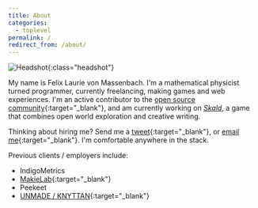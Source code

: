 ```yaml
---
title: About
categories:
  - toplevel
permalink: /
redirect_from: /about/
---
```

![Headshot](//www.gravatar.com/avatar/904272fae938125a9ea3b545057838e9?s=160){:class="headshot"}

My name is Felix Laurie von Massenbach. I'm a mathematical physicist turned programmer, currently freelancing, making games and web experiences. I'm an active contributor to the [open source community](https://github.com/erbridge){:target="_blank"}, and am currently working on [*Skald*](/blog/2016/02/15/skald-a-new-story/), a game that combines open world exploration and creative writing.

Thinking about hiring me? Send me a [tweet](https://twitter.com/erbridge){:target="_blank"}, or [email me](mailto:felix@erbridge.co.uk){:target="_blank"}. I'm comfortable anywhere in the stack.

Previous clients / employers include:

- IndigoMetrics
- [MakieLab](https://mymakie.com/){:target="_blank"}
- Peekeet
- [UNMADE / KNYTTAN](https://unmade.com/){:target="_blank"}

